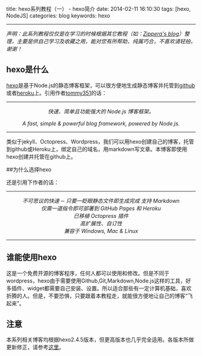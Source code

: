 title: hexo系列教程（一） - hexo简介
date: 2014-02-11 16:10:30
tags: [hexo, NodeJS]
categories: blog
keywords: hexo

---

*声明：此系列教程仅仅是在学习的时候根据其它教程（如：[Zippera's blog](http://zipperary.com/categories/hexo/)）整理，主要是供自己学习及收藏之用，能对您有所帮助，纯属巧合，不喜欢请轻拍，谢谢！*

## hexo是什么

[hexo](http://zespia.tw/hexo/zh-CN/)是基于Node.js的静态博客框架，可以很方便地生成静态博客并托管到[github](https://github.com/)或者[heroku](https://www.heroku.com/)上。引用作者[tommy351](https://github.com/tommy351/hexo)的话：

---

*<center>快速、简单且功能强大的 Node.js 博客框架。*

*A fast, simple & powerful blog framework, powered by Node.js.</center>*

---

类似于jekyll、Octopress、Wordpress，我们可以用hexo创建自己的博客，托管到github或Heroku上，绑定自己的域名，用markdown写文章。本博客即使用hexo创建并托管在github上。

##为什么选择hexo

还是引用下作者的话：

---

*<center>不可思议的快速 ─ 只要一眨眼静态文件即生成完成
支持 Markdown  
仅需一道指令即可部署到 GitHub Pages 和 Heroku  
已移植 Octopress 插件  
高扩展性、自订性  
兼容于 Windows, Mac & Linux</center>*

---

## 谁能使用hexo

这是一个免费开源的博客程序，任何人都可以使用和修改。但是不同于wordpress，hexo由于需要使用Github,Git,Markdown,Node.js这样的工具，好多插件、widget都需要自己安装、设置。所以适合那些有一定计算机基础，喜欢折腾的人。但是，不要恐惧，只要跟着本教程走，就能很方便地让自己的博客“飞起来”。

## 注意

本系列相关博客均根据hexo2.4.5版本，但更高版本也几乎完全适用。各版本所做更新修正，请参考[这里](https://github.com/tommy351/hexo/releases)。